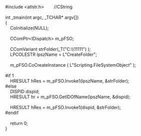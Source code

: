 <div>#include &lt;atlstr.h&gt;&nbsp;&nbsp; &nbsp;&nbsp;&nbsp; &nbsp;//CString<br /><br />int _tmain(int argc, _TCHAR* argv[])<br />{<br />&nbsp;&nbsp; &nbsp;CoInitialize(NULL);<br /><br />&nbsp;&nbsp; &nbsp;CComPtr&lt;IDispatch&gt; m_pFSO;<br />&nbsp;&nbsp; &nbsp;<br />&nbsp;&nbsp; &nbsp;CComVariant strFolder(_T("C:\\11111") );<br />&nbsp;&nbsp; &nbsp;LPCOLESTR lpszName = L"CreateFolder";<br /><br />&nbsp;&nbsp; &nbsp;m_pFSO.CoCreateInstance ( L"Scripting.FileSystemObject" );<br /><br />#if 1<br />&nbsp;&nbsp; &nbsp;HRESULT hRes = m_pFSO.Invoke1(lpszName, &amp;strFolder);<br />#else<br />&nbsp;&nbsp; &nbsp;DISPID dispid;<br />&nbsp;&nbsp; &nbsp;HRESULT hr = m_pFSO.GetIDOfName(lpszName, &amp;dispid);<br /><br />&nbsp;&nbsp; &nbsp;HRESULT hRes = m_pFSO.Invoke1(dispid, &amp;strFolder);<br />#endif<br /><br />&nbsp;&nbsp; &nbsp;return 0;<br />}<br /></div>